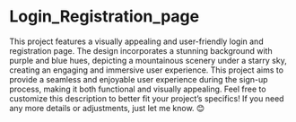 # Login_Registration_page
This project features a visually appealing and user-friendly login and registration page. The design incorporates a stunning background with purple and blue hues, depicting a mountainous scenery under a starry sky, creating an engaging and immersive user experience. 
This project aims to provide a seamless and enjoyable user experience during the sign-up process, making it both functional and visually appealing. Feel free to customize this description to better fit your project’s specifics! If you need any more details or adjustments, just let me know. 😊
